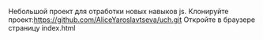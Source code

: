 Небольшой проект для отработки новых навыков js.
Клонируйте проект:https://github.com/AliceYaroslavtseva/uch.git
Откройте в браузере страницу index.html
